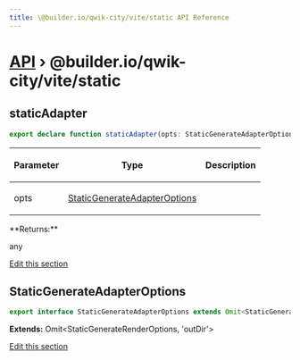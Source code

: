 ```yaml
---
title: \@builder.io/qwik-city/vite/static API Reference
---
```


# [API](/api) &rsaquo; @builder.io/qwik-city/vite/static

## staticAdapter

```typescript
export declare function staticAdapter(opts: StaticGenerateAdapterOptions): any;
```

<table><thead><tr><th>

Parameter

</th><th>

Type

</th><th>

Description

</th></tr></thead>
<tbody><tr><td>

opts

</td><td>

[StaticGenerateAdapterOptions](#staticgenerateadapteroptions)

</td><td>

</td></tr>
</tbody></table>
**Returns:**

any

[Edit this section](https://github.com/BuilderIO/qwik/tree/main/packages/qwik-city/adapters/static/vite/index.ts)

## StaticGenerateAdapterOptions

```typescript
export interface StaticGenerateAdapterOptions extends Omit<StaticGenerateRenderOptions, 'outDir'>
```

**Extends:** Omit&lt;StaticGenerateRenderOptions, 'outDir'&gt;

[Edit this section](https://github.com/BuilderIO/qwik/tree/main/packages/qwik-city/adapters/static/vite/index.ts)
